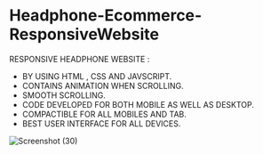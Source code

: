 # Headphone-Ecommerce-ResponsiveWebsite

RESPONSIVE HEADPHONE WEBSITE :
  * BY USING HTML , CSS AND JAVSCRIPT.
  * CONTAINS ANIMATION WHEN SCROLLING.
  * SMOOTH SCROLLING.
  * CODE DEVELOPED FOR BOTH MOBILE AS WELL AS DESKTOP.
  * COMPACTIBLE FOR ALL MOBILES AND TAB.
  * BEST USER INTERFACE FOR ALL DEVICES.

![Screenshot (30)](https://github.com/user-attachments/assets/fe76b079-be3b-4313-9e63-a063a3877732)
    
  
